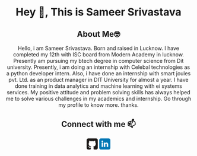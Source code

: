 <h1 align='center'>Hey 👋, This is Sameer Srivastava</h1>
<p align = 'center'> 
 <a href = https://www.linkedin.com/in/sameer-srivastava-1308/ target='blank'<img src=https://github.com/edent/SuperTinyIcons/blob/master/images/svg/linkedin.svg height='20' weight='20'></a></p>
<h2 align='center'>About Me🤓</h2>
<p align='center'>Hello, i am Sameer Srivastava.
Born and raised in Lucknow.
I have completed my 12th with ISC board from Modern Academy in lucknow.
Presently am pursuing my btech degree in computer science from Dit university.
Presently, i am doing an internship with Celebal technologies as a python developer intern.
Also, i have done an internship with smart joules pvt. Ltd. as an product manager in DIT University for almost a year.
I have done training in data analytics and machine learning with ei systems services.
My positive attitude and problem solving skills has always helped me to solve various challenges in my academics and internship.
Go through my profile to know more.
thanks. </p><h2 align='center'>Connect with me  📫 </h2>
<p align = 'center'> 
 <a href = https://github.com/sameersrivastava13 target='_blank'> <img src=https://github.com/edent/SuperTinyIcons/blob/master/images/svg/github.svg height='30' weight='30'/></a>
<a href = https://www.linkedin.com/in/sameer-srivastava-1308/ target='_blank'> <img src=https://github.com/edent/SuperTinyIcons/blob/master/images/svg/linkedin.svg height='30' weight='30'/></a> 
